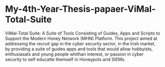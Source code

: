 # My-4th-Year-Thesis-papaer-ViMal-Total-Suite
ViMal-Total Suite: A Suite of Tools Consisting of Guides, Apps and Scripts to Support the Modern Honey Network (MHN) Platform. This project aimed at addressing the recruit gap in the cyber security sector, in the Irish market, by providing a suite of guides apps and tools that would allow hobbyists, enthusiasats and young people whithan interest, or passion in cyber security to self educatte themself in Honeypots and SIEMs.
